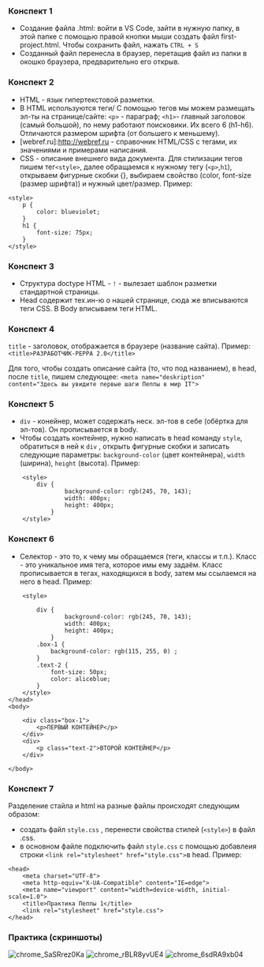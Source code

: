 ### Конспект 1
- Создание файла .html: войти в VS Code, зайти в нужную папку, в этой папке с помощью правой кнопки мыши создать файл first-project.html. Чтобы сохранить файл, нажать `CTRL + S`
- Созданный файл перенесла в браузер, перетащив файл из папки в окошко браузера, предварительно его открыв.  

### Конспект 2
- HTML - язык гипертекстовой разметки.
- В HTML используются теги/ С помощью тегов мы можем размещать эл-ты на странице/сайте:
`<p>` - параграф;
`<h1>`- главный заголовок (самый большой), по нему работают поисковики. Их всего 6 (h1-h6). Отличаются размером шрифта (от большего к меньшему).
- [webref.ru]:http://webref.ru - справочник HTML/CSS с тегами, их значениями и примерами написания.
- CSS - описание внешнего вида документа. Для стилизации тегов пишем тег`<style>`, далее обращаемся к нужному тегу (`<p>`,`h1`), открываем фигурные скобки {}, выбираем свойство (color, font-size (размер шрифта)) и нужный цвет/размер. Пример: 
```
<style>
    p {
        color: blueviolet;
    }
    h1 {
        font-size: 75px;
    }
</style> 
```

### Конспект 3
- Структура doctype HTML - `!` - вылезает шаблон разметки стандартной страницы. 
- Head  содержит тех.ин-ю о нашей странице, сюда же вписываются теги CSS. В Body вписываем теги HTML. 

### Конспект 4 
`title` -  заголовок, отображается в браузере (название сайта). Пример:
`<title>РАЗРАБОТЧИК-PEPPA 2.0</title>`

Для того, чтобы создать описание сайта (то, что под названием), в head, после `title`, пишем следующее: 
`<meta name="deskription" content="Здесь вы увидите первые шаги Пеппы в мир IT">`

### Конспект 5
- `div` - конейнер, может содержать неск. эл-тов в себе (обёртка для эл-тов). Он прописывается в body.
-  Чтобы создать контейнер, нужно написать в head команду `style`, обратиться в ней к `div` , открыть фигурные скобки и записать следующие параметры: `background-color` (цвет контейнера), `width` (ширина), `height` (высота). Пример:
```
    <style>
        div {
                background-color: rgb(245, 70, 143);
                width: 400px;
                height: 400px;
            }
    </style>
```
### Конспект 6
- Селектор - это то, к чему мы обращаемся (теги, классы и т.п.). Класс - это уникальное имя тега, которое имы ему задаём. Класс прописывается в тегах, находящихся в body, затем мы ссылаемся на него в head. Пример:
```
    <style>

        div {
                background-color: rgb(245, 70, 143);
                width: 400px;
                height: 400px;
            }
        .box-1 {
            background-color: rgb(115, 255, 0) ;
        }
        .text-2 {
            font-size: 50px;
            color: aliceblue;
        }
    </style>
</head>
<body>

    <div class="box-1">
        <p>ПЕРВЫЙ КОНТЕЙНЕР</p>
    </div>
    <div>
        <p class="text-2">ВТОРОЙ КОНТЕЙНЕР</p>
    </div>
    
</body>
```
### Конспект 7
Разделение стайла и html на разные файлы происходят следующим образом: 
- создать файл `style.css` , перенести свойства стилей (`<style>`) в файл .css. 
-  в основном файле подключить файл `style.css` с помощью добавлеия строки `<link rel="stylesheet" href="style.css">`в head.
Пример:
```
<head>
    <meta charset="UTF-8">
    <meta http-equiv="X-UA-Compatible" content="IE=edge">
    <meta name="viewport" content="width=device-width, initial-scale=1.0">
    <title>Практика Пеппы 1</title>
    <link rel="stylesheet" href="style.css">
</head>
```
### Практика (скриншоты)
![chrome_SaSRrez0Ka](https://user-images.githubusercontent.com/109949290/181020718-361a3aca-7948-4abb-9923-e7b1b211dabd.png)
![chrome_rBLR8yvUE4](https://user-images.githubusercontent.com/109949290/181020736-6b0e8a5f-72d7-4ee3-9795-a97855db1b8a.png)
![chrome_6sdRA9xb04](https://user-images.githubusercontent.com/109949290/181020725-5234c475-7caa-42ba-a870-6e6e9d1d1e3f.png)